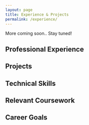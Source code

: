 ```yaml
---
layout: page
title: Experience & Projects
permalink: /experience/
---
```


More coming soon.. Stay tuned!

##  Professional Experience

##  Projects

##  Technical Skills

##  Relevant Coursework

##  Career Goals
